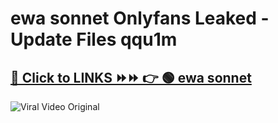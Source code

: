 
 # ewa sonnet Onlyfans Leaked - Update Files qqu1m

## <h2><a href="https://clipsfans.com/ewa_sonnet&ref=git">🔗 Click to LINKS ⏩⏩ 👉 🟢 ewa sonnet </a></h2>

<a href="https://clipsfans.com/ewa_sonnet&ref=git" rel="nofollow" data-target="animated-image.originalLink"><img src="https://i.ibb.co.com/xMMVF88/686577567.gif" alt="Viral Video Original" style="max-width: 100%; display: inline-block;" data-target="animated-image.originalImage"></a>

